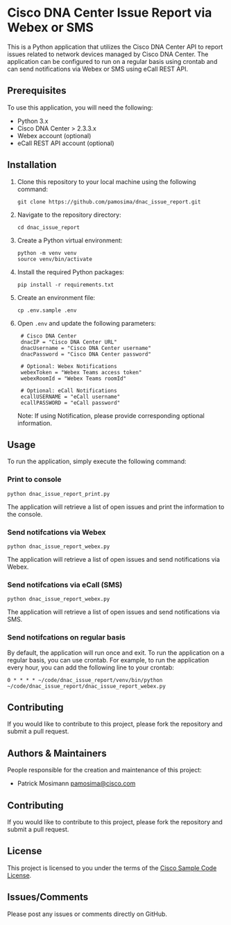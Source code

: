 # Cisco DNA Center Issue Report via Webex or SMS

This is a Python application that utilizes the Cisco DNA Center API to report issues related to network devices managed by Cisco DNA Center. The application can be configured to run on a regular basis using crontab and can send notifications via Webex or SMS using eCall REST API.

## Prerequisites

To use this application, you will need the following:

- Python 3.x
- Cisco DNA Center > 2.3.3.x
- Webex account (optional)
- eCall REST API account (optional)

## Installation

1. Clone this repository to your local machine using the following command:

   ```
   git clone https://github.com/pamosima/dnac_issue_report.git
   ```

2. Navigate to the repository directory:

   ```
   cd dnac_issue_report
   ```

3. Create a Python virtual environment:
   ```
   python -m venv venv
   source venv/bin/activate
   ```

4. Install the required Python packages:

   ```
   pip install -r requirements.txt
   ```

5. Create an environment file:

   ```
   cp .env.sample .env
   ```

5. Open `.env` and update the following parameters:

   ```
    # Cisco DNA Center
    dnacIP = "Cisco DNA Center URL"
    dnacUsername = "Cisco DNA Center username"
    dnacPassword = "Cisco DNA Center password"

    # Optional: Webex Notifications
    webexToken = "Webex Teams access token"
    webexRoomId = "Webex Teams roomId" 

    # Optional: eCall Notifications
    ecallUSERNAME = "eCall username"
    ecallPASSWORD = "eCall password"
   ```

   Note: If using Notification, please provide corresponding optional information.

## Usage

To run the application, simply execute the following command:

### Print to console

```
python dnac_issue_report_print.py
```

The application will retrieve a list of open issues and print the information to the console.

### Send notifcations via Webex

```
python dnac_issue_report_webex.py
```
The application will retrieve a list of open issues and send notifications via Webex.

### Send notifcations via eCall (SMS)

```
python dnac_issue_report_webex.py
```
The application will retrieve a list of open issues and send notifications via SMS.

### Send notifcations on regular basis
By default, the application will run once and exit. To run the application on a regular basis, you can use crontab. For example, to run the application every hour, you can add the following line to your crontab:

```
0 * * * * ~/code/dnac_issue_report/venv/bin/python ~/code/dnac_issue_report/dnac_issue_report_webex.py
```

## Contributing

If you would like to contribute to this project, please fork the repository and submit a pull request.

## Authors & Maintainers

People responsible for the creation and maintenance of this project:

- Patrick Mosimann <pamosima@cisco.com>

## Contributing

If you would like to contribute to this project, please fork the repository and submit a pull request.

## License

This project is licensed to you under the terms of the [Cisco Sample
Code License](./LICENSE).

## Issues/Comments

Please post any issues or comments directly on GitHub.
